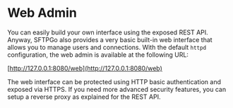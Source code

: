 # Web Admin

You can easily build your own interface using the exposed REST API. Anyway, SFTPGo also provides a very basic built-in web interface that allows you to manage users and connections.
With the default `httpd` configuration, the web admin is available at the following URL:

[http://127.0.0.1:8080/web](http://127.0.0.1:8080/web)

The web interface can be protected using HTTP basic authentication and exposed via HTTPS. If you need more advanced security features, you can setup a reverse proxy as explained for the REST API.